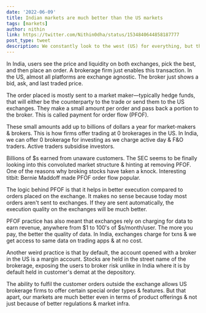 ```yaml
---
date: '2022-06-09'
title: Indian markets are much better than the US markets  
tags: [markets]
author: nithin
link: https://twitter.com/Nithin0dha/status/1534840644858187777
post_type: tweet
description: We constantly look to the west (US) for everything, but the west has to look to India when it comes to markets. Here are a few reasons why...
---
```

In India, users see the price and liquidity on both exchanges, pick the best, and then place an order. A brokerage firm just enables this transaction.
In the US, almost all platforms are exchange agnostic. The broker just shows a bid, ask, and last traded price.

The order placed is mostly sent to a market maker—typically hedge funds, that will either be the counterparty to the trade or send them to the US exchanges. They make a small amount per order and pass back a portion to the broker. This is called payment for order flow (PFOF).

These small amounts add up to billions of dollars a year for market-makers & brokers. This is how firms offer trading at 0 brokerages in the US.
In India, we can offer 0 brokerage for investing as we charge active day & F&O traders. Active traders subsidise investors.

Billions of $s earned from unaware customers. The SEC seems to be finally looking into this convoluted market structure & hinting at removing PFOF. One of the reasons why broking stocks have taken a knock.
Interesting titbit: Bernie Maddoff made PFOF order flow popular.

The logic behind PFOF is that it helps in better execution compared to orders placed on the exchange. It makes no sense because today most orders aren't sent to exchanges. If they are sent automatically, the execution quality on the exchanges will be much better.

PFOF practice has also meant that exchanges rely on charging for data to earn revenue, anywhere from $1 to 100's of $s/month/user. The more you pay, the better the quality of data. In India, exchanges charge for txns & we get access to same data on trading apps & at no cost.

Another weird practice is that by default, the account opened with a broker in the US is a margin account. Stocks are held in the street name of the brokerage, exposing the users to broker risk unlike in India where it is by default held in customer's demat at the depository.

The ability to fulfil the customer orders outside the exchange allows US brokerage firms to offer certain special order types & features. But that apart, our markets are much better even in terms of product offerings & not just because of better regulations & market infra.
